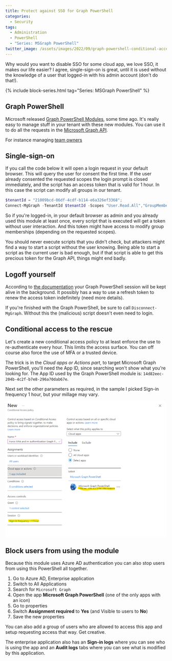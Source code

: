 ```yaml
---
title: Protect against SSO for Graph PowerShell
categories:
  - Security
tags:
  - Administration
  - PowerShell
  - "Series: MSGraph PowerShell"
twitter_image: /assets/images/2022/09/graph-powershell-conditional-access.png
---
```


Why would you want to disable SSO for some cloud app, we love SSO, it makes our life easier? I agree, single-sign-on is great, until it is used without the knowledge of a user that logged-in with his admin account (don't do that!).

<!--more-->

{% include block-series.html tag="Series: MSGraph PowerShell" %}

## Graph PowerShell

Microsoft released [Graph PowerShell Modules](https://docs.microsoft.com/en-us/powershell/microsoftgraph/get-started?view=graph-powershell-1.0), some time ago. It's really easy to manage stuff in your tenant with these new modules. You can use it to do all the requests in the [Microsoft Graph API](https://docs.microsoft.com/en-us/graph/use-the-api).

For instance managing [team owners](/2022/09/13/replace-teams-owner/)

## Single-sign-on

If you call the code below it will open a login request in your default browser. This will query the user for consent the first time. If the user already consented the requested scopes the login prompt is closed immediately, and the script has an access token that is valid for 1 hour. In this case the script can modify all groups in our tenant.

```powershell
$tenantId = "21009bcd-06df-4cdf-b114-e6a326ef3368";
Connect-MgGraph -TenantId $tenantId -Scopes "User.Read.All","GroupMember.ReadWrite.All";
```

So if you're logged-in, in your default browser as admin and you already used this module at least once, every script that is executed will get a token without user interaction. And this token might have access to modify group memberships (depending on the requested scopes).

You should never execute scripts that you didn't check, but attackers might find a way to start a script without the user knowing. Being able to start a script as the current user is bad enough, but if that script is able to get this precious token for the Graph API, things might end badly.

## Logoff yourself

According to [the documentation](https://docs.microsoft.com/en-us/powershell/microsoftgraph/authentication-commands?view=graph-powershell-1.0#using-disconnect-mggraph) your Graph PowerShell session will be kept alive in the background. It possibly has a way to use a refresh token to renew the access token indefinitely (need more details).

If you're finished with the Graph PowerShell, be sure to call `Disconnect-MgGraph`. Without this the (malicious) script doesn't even need to login.

## Conditional access to the rescue

Let's create a new conditional access policy to at least enforce the use to re-authenticate every hour. This limits the access surface. You can off course also force the use of MFA or a trusted device.

The trick is in the *Cloud apps or Actions part*, to target Microsoft Graph PowerShell, you'll need the App ID, since searching won't show what you're looking for.
The App ID used by the Graph PowerShell module is: `14d82eec-204b-4c2f-b7e8-296a70dab67e`.

Next set the other parameters as required, in the sample I picked Sign-in frequency 1 hour, but your millage may vary.

![Microsoft Graph conditional access](/assets/images/2022/09/graph-powershell-conditional-access.png)

## Block users from using the module

Because this module uses Azure AD authentication you can also stop users from using this PowerShell all together.

1. Go to Azure AD, Enterprise application
2. Switch to All Applications
3. Search for `Microsoft Graph`
4. Open the app **Microsoft Graph PowerShell** (one of the only apps with an icon)
5. Go to properties
6. Switch **Assignment required** to **Yes** (and Visible to users to **No**)
7. Save the new properties 

You can also add a group of users who are allowed to access this app and setup requesting access that way. Get creative.

The enterprise application also has an **Sign-in logs** where you can see who is using the app and an **Audit logs** tabs where you can see what is modified by this application.